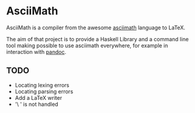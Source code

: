 # AsciiMath

AsciiMath is a compiler from the awesome [asciimath](http://asciimath.org/)
language to LaTeX.

The aim of that project is to provide a Haskell Library and a command line tool
making possible to use asciimath everywhere, for example in interaction with
[pandoc](http://pandoc.org/scripting.html).

## TODO

* Locating lexing errors
* Locating parsing errors
* Add a LaTeX writer
* '\ ' is not handled
